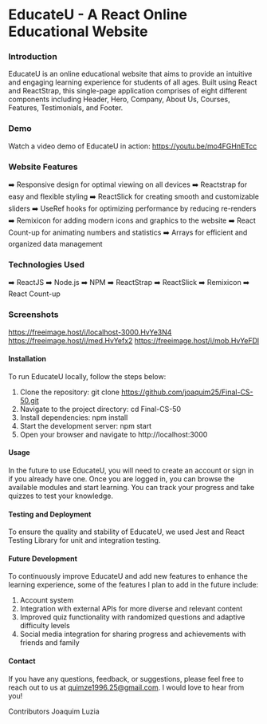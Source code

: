 # EducateU - A React Online Educational Website
### Introduction
EducateU is an online educational website that aims to provide an intuitive and engaging learning experience for students of all ages. Built using React and ReactStrap, this single-page application comprises of eight different components including Header, Hero, Company, About Us, Courses, Features, Testimonials, and Footer.

### Demo
Watch a video demo of EducateU in action: https://youtu.be/mo4FGHnETcc

### Website Features
:arrow_right: Responsive design for optimal viewing on all devices
:arrow_right: Reactstrap for easy and flexible styling
:arrow_right: ReactSlick for creating smooth and customizable sliders
:arrow_right: UseRef hooks for optimizing performance by reducing re-renders
:arrow_right: Remixicon for adding modern icons and graphics to the website
:arrow_right: React Count-up for animating numbers and statistics
:arrow_right: Arrays for efficient and organized data management

### Technologies Used
:arrow_right: ReactJS
:arrow_right: Node.js
:arrow_right: NPM
:arrow_right: ReactStrap
:arrow_right: ReactSlick
:arrow_right: Remixicon
:arrow_right: React Count-up

### Screenshots
https://freeimage.host/i/localhost-3000.HvYe3N4
https://freeimage.host/i/med.HvYefx2
https://freeimage.host/i/mob.HvYeFDl

#### Installation
To run EducateU locally, follow the steps below:

1. Clone the repository: git clone https://github.com/joaquim25/Final-CS-50.git
2. Navigate to the project directory: cd Final-CS-50
3. Install dependencies: npm install
4. Start the development server: npm start
5. Open your browser and navigate to http://localhost:3000

#### Usage
In the future to use EducateU, you will need to create an account or sign in if you already have one. Once you are logged in, you can browse the available modules and start learning. You can track your progress and take quizzes to test your knowledge.

#### Testing and Deployment
To ensure the quality and stability of EducateU, we used Jest and React Testing Library for unit and integration testing.

#### Future Development
To continuously improve EducateU and add new features to enhance the learning experience, some of the features I plan to add in the future include:

1. Account system
2. Integration with external APIs for more diverse and relevant content
3. Improved quiz functionality with randomized questions and adaptive difficulty levels
4. Social media integration for sharing progress and achievements with friends and family

#### Contact
If you have any questions, feedback, or suggestions, please feel free to reach out to us at quimze1996.25@gmail.com. I would love to hear from you!

Contributors
Joaquim Luzia
